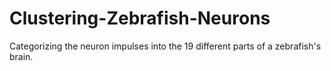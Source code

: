 # Clustering-Zebrafish-Neurons
Categorizing the neuron impulses into the 19 different parts of a zebrafish's brain.
